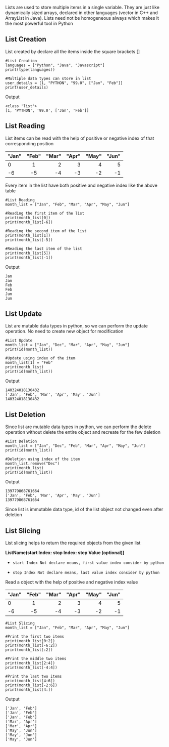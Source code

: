 Lists are used to store multiple items in a single variable. They are just like dynamically sized arrays, declared in other languages (vector in C++ and ArrayList in Java). Lists need not be homogeneous always which makes it the most powerful tool in Python

## **List Creation**
List created by declare all the items inside the square brackets []

    #List Creation
    languages = ["Python", "Java", "Javascript"]
    print(type(languages))

    #Multiple data types can store in list
    user_details = [1, "PYTHON", "99.0", ["Jan", "Feb"]]
    print(user_details)

 Output

    <class 'list'>
    [1, 'PYTHON', '99.0', ['Jan', 'Feb']]

## **List Reading**
List items can be read with the help of positive or negative index of that corresponding position

| "Jan"  | "Feb"  | "Mar"  | "Apr"  | "May"  | "Jun"  |
| :--|:--:| --:| --:| --:| --:|
| 0  | 1  | 2  | 3  | 4  | 5  |
| -6 | -5 | -4 | -3 | -2 | -1 |

Every item in the list have both positive and negative index like the above table

    #List Reading
    month_list = ["Jan", "Feb", "Mar", "Apr", "May", "Jun"]

    #Reading the first item of the list
    print(month_list[0])
    print(month_list[-6])

    #Reading the second item of the list
    print(month_list[1])
    print(month_list[-5])

    #Reading the last item of the list
    print(month_list[5])
    print(month_list[-1])

 Output

    Jan
    Jan
    Feb
    Feb
    Jun
    Jun

## **List Update**
List are mutable data types in python, so we can perform the update operation. No need to create new object for modification

    #List Update
    month_list = ["Jan", "Dec", "Mar", "Apr", "May", "Jun"]
    print(id(month_list))

    #Update using index of the item
    month_list[1] = "Feb"
    print(month_list)
    print(id(month_list))

 Output

    140324018130432
    ['Jan', 'Feb', 'Mar', 'Apr', 'May', 'Jun']
    140324018130432

## **List Deletion**
Since list are mutable data types in python, we can perform the delete operation without delete the entire object and recreate for the few deletion

    #List Deletion
    month_list = ["Jan", "Dec", "Feb", "Mar", "Apr", "May", "Jun"]
    print(id(month_list))

    #Deletion using index of the item
    month_list.remove("Dec")
    print(month_list)
    print(id(month_list))

 Output

    139779868761664
    ['Jan', 'Feb', 'Mar', 'Apr', 'May', 'Jun']
    139779868761664

Since list is immutable data type, id of the list object not changed even after deletion

## **List Slicing**
List slicing helps to return the required objects from the given list

**ListName(start Index: stop Index: step Value (optional)]**

* `start Index Not declare means, first value index consider by python`

* `stop Index Not declare means, last value index consider by python`

Read a object with the help of positive and negative index value

| "Jan"  | "Feb"  | "Mar"  | "Apr"  | "May"  | "Jun"  |
| :--|:--:| --:| --:| --:| --:|
| 0  | 1  | 2  | 3  | 4  | 5  |
| -6 | -5 | -4 | -3 | -2 | -1 |

    #List Slicing
    month_list = ["Jan", "Feb", "Mar", "Apr", "May", "Jun"]

    #Print the first two items
    print(month_list[0:2])
    print(month_list[-6:2])
    print(month_list[:2])

    #Print the middle two items
    print(month_list[2:4])
    print(month_list[-4:4])

    #Print the last two items
    print(month_list[4:6])
    print(month_list[-2:6])
    print(month_list[4:])

 Output

    ['Jan', 'Feb']
    ['Jan', 'Feb']
    ['Jan', 'Feb']
    ['Mar', 'Apr']
    ['Mar', 'Apr']
    ['May', 'Jun']
    ['May', 'Jun']
    ['May', 'Jun']
